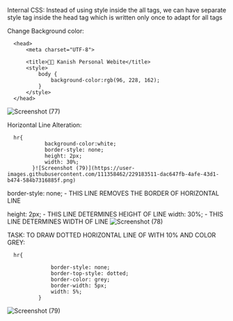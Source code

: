 Internal CSS:
Instead of using style inside the all tags, we can have separate style tag inside the head tag which is written only once to adapt for all tags

Change Background color:

      <head>
          <meta charset="UTF-8">

          <title>🧑‍💼 Kanish Personal Webite</title>
          <style>
              body {
                  background-color:rgb(96, 228, 162);
              }
          </style>
      </head>

 ![Screenshot (77)](https://user-images.githubusercontent.com/111358462/229183249-dd814821-91d5-4abb-8513-fd9bf99e2c37.png)


Horizontal Line Alteration:

      hr{
                background-color:white;
                border-style: none;
                height: 2px;
                width: 30%;
            }![Screenshot (79)](https://user-images.githubusercontent.com/111358462/229183511-dac647fb-4afe-43d1-b474-584b7316885f.png)

        
border-style: none; - THIS LINE REMOVES THE BORDER OF HORIZONTAL LINE

height: 2px; - THIS LINE DETERMINES HEIGHT OF LINE
width: 30%;  - THIS LINE DETERMINES WIDTH OF LINE
![Screenshot (78)](https://user-images.githubusercontent.com/111358462/229183409-be382c7e-f9b2-4149-80cc-916d46521b0d.png)

 

TASK:
TO DRAW DOTTED HORIZONTAL LINE OF WITH 10% AND COLOR GREY:

      hr{

                  border-style: none;
                  border-top-style: dotted;
                  border-color: grey;
                  border-width: 5px;
                  width: 5%;
              }


![Screenshot (79)](https://user-images.githubusercontent.com/111358462/229183603-e2dd1550-27db-48a0-ae4a-9704b99a2e53.png)


